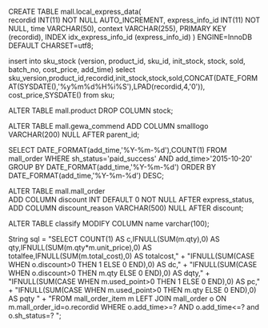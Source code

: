 CREATE TABLE mall.local_express_data(  
  recordid INT(11) NOT NULL AUTO_INCREMENT,
  express_info_id INT(11) NOT NULL,
  time VARCHAR(50),
  context VARCHAR(255),
  PRIMARY KEY (recordid),
  INDEX idx_express_info_id (express_info_id)
) ENGINE=InnoDB DEFAULT CHARSET=utf8;

insert into sku_stock (version, product_id, sku_id, init_stock, stock, sold, batch_no, 
cost_price, add_time)
select sku_version,product_id,recordid,init_stock,stock,sold,CONCAT(DATE_FORMAT(SYSDATE(),'%y%m%d%H%i%S'),LPAD(recordid,4,'0')),
cost_price,SYSDATE()  from sku;

ALTER TABLE mall.product DROP COLUMN stock;

ALTER TABLE mall.gewa_commend ADD COLUMN smalllogo VARCHAR(200) NULL AFTER parent_id;


SELECT DATE_FORMAT(add_time,'%Y-%m-%d'),COUNT(1) FROM mall_order WHERE sh_status='paid_success' 
AND add_time>'2015-10-20'  GROUP BY DATE_FORMAT(add_time,'%Y-%m-%d') ORDER BY DATE_FORMAT(add_time,'%Y-%m-%d') DESC;


ALTER TABLE mall.mall_order   
  ADD COLUMN discount INT DEFAULT 0  NOT NULL AFTER express_status,
  ADD COLUMN discount_reason VARCHAR(500) NULL AFTER discount;
  
  
ALTER TABLE classify MODIFY COLUMN name varchar(100);


String sql = "SELECT COUNT(1) AS c,IFNULL(SUM(m.qty),0) AS qty,IFNULL(SUM(m.qty*m.unit_price),0) AS totalfee,IFNULL(SUM(m.total_cost),0) AS totalcost,"
			+ "IFNULL(SUM(CASE WHEN o.discount>0 THEN 1 ELSE 0 END),0)  AS dc,"
			+ "IFNULL(SUM(CASE WHEN o.discount>0 THEN m.qty ELSE 0 END),0)  AS dqty,"
			+ "IFNULL(SUM(CASE WHEN m.used_point>0 THEN 1 ELSE 0 END),0)  AS pc,"
			+ "IFNULL(SUM(CASE WHEN m.used_point>0 THEN m.qty ELSE 0 END),0)  AS pqty "
			+ "FROM mall_order_item m LEFT JOIN mall_order o ON m.mall_order_id=o.recordid WHERE o.add_time>=? AND o.add_time<=? and o.sh_status=? ";